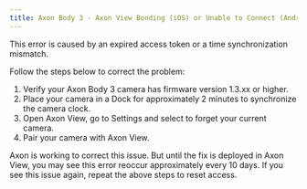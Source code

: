 ```yaml
---
title: Axon Body 3 - Axon View Bonding (iOS) or Unable to Connect (Android) error message
---
```


This error is caused by an expired access token or a time synchronization mismatch.

Follow the steps below to correct the problem:

1.  Verify your Axon Body 3 camera has firmware version 1.3.xx or higher.
2.  Place your camera in a Dock for approximately 2 minutes to synchronize the camera clock.
3.  Open Axon View, go to Settings and select to forget your current camera.
4.  Pair your camera with Axon View.

Axon is working to correct this issue. But until the fix is deployed in Axon View, you may see this error reoccur approximately every 10 days. If you see this issue again, repeat the above steps to reset access.
